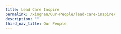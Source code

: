 ```yaml
---
title: Lead Care Inspire
permalink: /xingnan/Our-People/lead-care-inspire/
description: ""
third_nav_title: Our People
---
```

